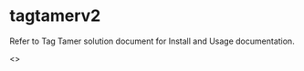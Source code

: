 # tagtamerv2

Refer to Tag Tamer solution document for Install and Usage documentation.

<<pdf link goes here>>



